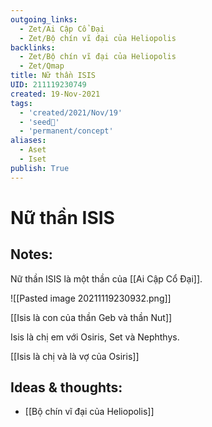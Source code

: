 ```yaml
---
outgoing_links:
  - Zet/Ai Cập Cổ Đại
  - Zet/Bộ chín vĩ đại của Heliopolis
backlinks:
  - Zet/Bộ chín vĩ đại của Heliopolis
  - Zet/Qmap
title: Nữ thần ISIS
UID: 211119230749
created: 19-Nov-2021
tags:
  - 'created/2021/Nov/19'
  - 'seed🥜'
  - 'permanent/concept'
aliases:
  - Aset
  - Iset
publish: True
---
```

# Nữ thần ISIS

## Notes:
Nữ thần ISIS là một thần của [[Ai Cập Cổ Đại]].

![[Pasted image 20211119230932.png]]

[[Isis là con của thần Geb và thần Nut]]

Isis là chị em với Osiris, Set và Nephthys.

[[Isis là chị và là vợ của Osiris]]

## Ideas & thoughts:
- [[Bộ chín vĩ đại của Heliopolis]]

